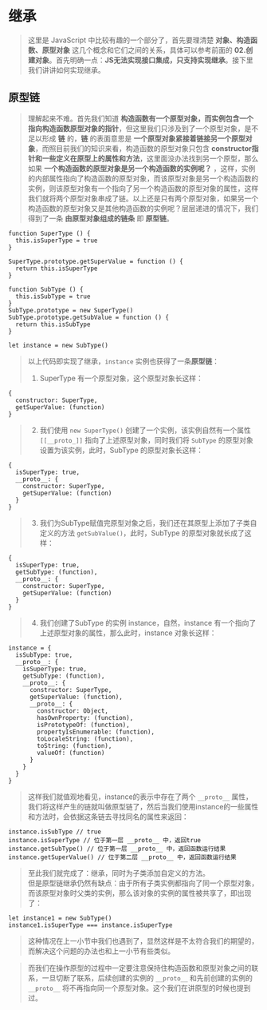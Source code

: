 # 继承
> 这里是 JavaScript 中比较有趣的一个部分了，首先要理清楚 **对象、构造函数、原型对象** 这几个概念和它们之间的关系，具体可以参考前面的 **02.创建对象**。首先明确一点：**JS无法实现接口集成，只支持实现继承**。接下里我们讲讲如何实现继承。

## 原型链
> 理解起来不难。首先我们知道 **构造函数有一个原型对象，而实例包含一个指向构造函数原型对象的指针**，但这里我们只涉及到了一个原型对象，是不足以形成 **链** 的，**链** 的表面意思是 **一个原型对象紧接着链接另一个原型对象**，而照目前我们的知识来看，构造函数的原型对象只包含 **constructor指针和一些定义在原型上的属性和方法**，这里面没办法找到另一个原型，那么如果 **一个构造函数的原型对象是另一个构造函数的实例呢？** ，这样，实例的内部属性指向了构造函数的原型对象，而该原型对象是另一个构造函数的实例，则该原型对象有一个指向了另一个构造函数的原型对象的属性，这样我们就将两个原型对象串成了链。以上还是只有两个原型对象，如果另一个构造函数的原型对象又是其他构造函数的实例呢？层层递进的情况下，我们得到了一条 **由原型对象组成的链条** 即 **原型链**。
````
function SuperType () {
  this.isSuperType = true
}

SuperType.prototype.getSuperValue = function () {
  return this.isSuperType
}

function SubType () {
  this.isSubType = true
}
SubType.prototype = new SuperType()
SubType.prototype.getSubValue = function () {
  return this.isSubType
} 

let instance = new SubType()
````
> 以上代码即实现了继承，``instance`` 实例也获得了一条**原型链**：<br>
> 1. SuperType 有一个原型对象，这个原型对象长这样：
````
{
  constructor: SuperType,
  getSuperValue: (function)
}
````
> 2. 我们使用 ``new SuperType()`` 创建了一个实例，该实例自然有一个属性 ``[[__proto_]]`` 指向了上述原型对象，同时我们将 ``SubType`` 的原型对象设置为该实例，此时，SubType 的原型对象长这样：
````
{
  isSuperType: true,
  __proto__: {
    constructor: SuperType,
    getSuperValue: (function)
  }
}
````
> 3. 我们为SubType赋值完原型对象之后，我们还在其原型上添加了子类自定义的方法 ``getSubValue()``，此时，SubType 的原型对象就长成了这样：
````
{
  isSuperType: true,
  getSubType: (function),
  __proto__: {
    constructor: SuperType,
    getSuperValue: (function)
  }
}
````
> 4. 我们创建了SubType 的实例 instance，自然，instance 有一个指向了上述原型对象的属性，那么此时，instance 对象长这样：
````
instance = {
  isSubType: true,
  __proto__: {
    isSuperType: true,
    getSubType: (function),
    __proto__: {
      constructor: SuperType,
      getSuperValue: (function),
      __proto__: {
        constructor: Object,
        hasOwnProperty: (function),
        isPrototypeOf: (function),
        propertyIsEnumerable: (function),
        toLocaleString: (function),
        toString: (function),
        valueOf: (function)
      }
    }
  }
}
````
> 这样我们就值观地看见，instance的表示中存在了两个 ``__proto__`` 属性，我们将这样产生的链就叫做原型链了，然后当我们使用instance的一些属性和方法时，会依据这条链去寻找同名的属性来返回：
````
instance.isSubType // true
instance.isSuperType // 位于第一层 __proto__ 中，返回true
instance.getSubType() // 位于第一层 __proto__ 中，返回函数运行结果
instance.getSuperValue() // 位于第二层 __proto__ 中，返回函数运行结果
````
> 至此我们就完成了：继承，同时为子类添加自定义的方法。<br>
> 但是原型链继承仍然有缺点：由于所有子类实例都指向了同一个原型对象，而该原型对象时父类的实例，那么该对象的实例的属性被共享了，即出现了：
````
let instance1 = new SubType()
instance1.isSuperType === instance.isSuperType
````
> 这种情况在上一小节中我们也遇到了，显然这样是不太符合我们的期望的，而解决这个问题的办法也和上一小节有些类似。

> 而我们在操作原型的过程中一定要注意保持住构造函数和原型对象之间的联系，一旦切断了联系，后续创建的实例的 ``__proto__`` 和先前创建的实例的 ``__proto__`` 将不再指向同一个原型对象。这个我们在讲原型的时候也提到过。